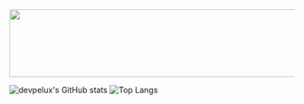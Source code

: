 
<div style="width:100%; height:120px; overflow:hidden;" >
  <img src="https://github.com/mojtaba1180/mojtaba1180/blob/main/68747470733a2f2f692e696d6775722e636f6d2f7051574937676e2e676966.gif" style="width: 1000px; height: 100%" >
</div>

![devpelux's GitHub stats](https://github-readme-stats.vercel.app/api?username=mojtaba1180&theme=dark&show_icons=true&bg_color=f5f5f5) ![Top Langs](https://github-readme-stats.vercel.app/api/top-langs/?username=mojtaba1180&theme=dark&show_icons=true&bg_color=f5f5f5)


